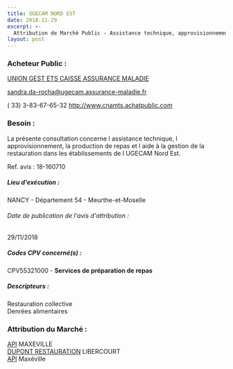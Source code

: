 ```yaml
---
title: UGECAM NORD EST
date: 2018-11-29
excerpt: >-
  Attribution de Marché Public - Assistance technique, approvisionnement, production de repas et aide à la gestion de la restauration dans les établissements de l'UGECAM NORD EST
layout: post
---
```


### Acheteur Public : 
<a href="/acheteur-139/siren-424273407"> UNION GEST ETS CAISSE ASSURANCE MALADIE</a><br/>



sandra.da-rocha@ugecam.assurance-maladie.fr

( 33) 3-83-67-65-32
http://www.cnamts.achatpublic.com
### Besoin :

La présente consultation concerne l assistance technique, l approvisionnement, la production de repas et l aide à la gestion de la restauration dans les établissements de l UGECAM Nord Est.

Ref. avis : 18-160710


##### Lieu d'exécution :

NANCY - Département 54 - Meurthe-et-Moselle

###### Date de publication de l'avis d'attribution : 
29/11/2018

##### Codes CPV concerné(s) :
CPV55321000 - **Services de préparation de repas** <br/>

##### Descripteurs :
Restauration collective <br/>
Denrées alimentaires <br/>

### Attribution du Marché :
<a href="/entreprise-555/siren-401440912"> API</a>      MAXEVILLE <br/>
<a href="/entreprise-556/siren-410151674"> DUPONT RESTAURATION</a>      LIBERCOURT <br/>
<a href="/entreprise-555/siren-401440912"> API</a>      Maxéville <br/>

